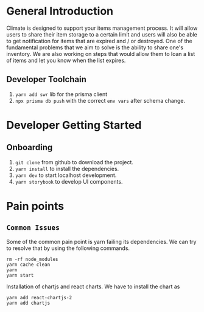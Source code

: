 # General Introduction

Climate is designed to support your items management process. It will allow users to share their item storage to a certain limit and users will also be able to get notification for items that are expired and / or destroyed. One of the fundamental problems that we aim to solve is the ability to share one's inventory. We are also working on steps that would allow them to loan a list of items and let you know when the list expires.

## Developer Toolchain

1. `yarn add swr` lib for the prisma client
2. `npx prisma db push` with the correct `env vars` after schema change.

# Developer Getting Started

## Onboarding

1. `git clone` from github to download the project.
2. `yarn install` to install the dependencies.
3. `yarn dev` to start localhost development.
4. `yarn storybook` to develop UI components.

# Pain points

## `Common Issues`

Some of the common pain point is yarn failing its dependencies. We can try to resolve that by using the following commands.

```
rm -rf node_modules
yarn cache clean
yarn
yarn start
```

Installation of chartjs and react charts. We have to install the chart as

```
yarn add react-chartjs-2
yarn add chartjs

```

